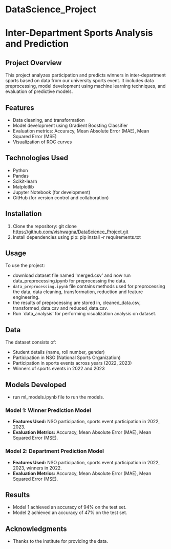 # DataScience_Project
# Inter-Department Sports Analysis and Prediction

## Project Overview

This project analyzes participation and predicts winners in inter-department sports based on data from our university sports event. It includes data preprocessing, model development using machine learning techniques, and evaluation of predictive models.


## Features

- Data cleaning, and transformation
- Model development using Gradient Boosting Classifier
- Evaluation metrics: Accuracy, Mean Absolute Error (MAE), Mean Squared Error (MSE)
- Visualization of ROC curves

## Technologies Used

- Python
- Pandas
- Scikit-learn
- Matplotlib
- Jupyter Notebook (for development)
- GitHub (for version control and collaboration)

## Installation

1. Clone the repository:
 git clone https://github.com/vishwagna/DataScience_Project.git
2. Install dependencies using pip:
   pip install -r requirements.txt


## Usage

To use the project:
- download dataset file named 'merged.csv' and now run data_preprocessing.ipynb for preprocessing the data.
- `data_preprocessing.ipynb` file contains methods used for preprocessing the data, data cleaning, transformation, reduction and feature engineering.
- the results of preprocessing are stored in, cleaned_data.csv, transformed_data.csv and reduced_data.csv.
- Run `data_analysis' for performing visualization analysis on dataset.

## Data

The dataset consists of:
- Student details (name, roll number, gender)
- Participation in NSO (National Sports Organization)
- Participation in sports events across years (2022, 2023)
- Winners of sports events in 2022 and 2023

## Models Developed
  - run ml_models.ipynb file to run the models.
    
### Model 1: Winner Prediction Model

- **Features Used:** NSO participation, sports event participation in 2022, 2023.
- **Evaluation Metrics:** Accuracy, Mean Absolute Error (MAE), Mean Squared Error (MSE).

### Model 2: Department Prediction Model

- **Features Used:** NSO participation, sports event participation in 2022, 2023, winners in 2022.
- **Evaluation Metrics:** Accuracy, Mean Absolute Error (MAE), Mean Squared Error (MSE).

## Results

- Model 1 achieved an accuracy of 94% on the test set.
- Model 2 achieved an accuracy of 47% on the test set.





## Acknowledgments

- Thanks to the institute for providing the data.

